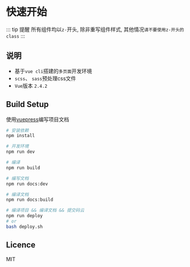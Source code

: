 # 快速开始

::: tip 提醒
所有组件均以`z-`开头, 除非重写组件样式, 其他情况`请不要使用z-开头的class`
:::

## 说明
- 基于`vue cli`搭建的`多页面`开发环境
- `scss`、 `sass`预处理css文件
- `Vue`版本 `2.4.2`

## Build Setup
使用[vuepress](http://caibaojian.com/vuepress/guide/)编写项目文档
```bash
# 安装依赖
npm install

# 开发环境
npm run dev

# 编译
npm run build

# 编写文档
npm run docs:dev

# 编译文档
npm run docs:build

# 编译项目 && 编译文档 && 提交码云
npm run deploy
# or
bash deploy.sh
```

## Licence
MIT